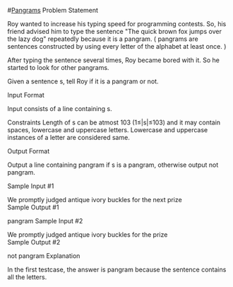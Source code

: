 #[Pangrams](https://www.hackerrank.com/challenges/pangrams/copy-from/10449446)
Problem Statement

Roy wanted to increase his typing speed for programming contests. So, his friend advised him to type the sentence "The quick brown fox jumps over the lazy dog" repeatedly because it is a pangram. ( pangrams are sentences constructed by using every letter of the alphabet at least once. )

After typing the sentence several times, Roy became bored with it. So he started to look for other pangrams.

Given a sentence s, tell Roy if it is a pangram or not.

Input Format

Input consists of a line containing s.

Constraints 
Length of s can be atmost 103 (1≤|s|≤103) and it may contain spaces, lowercase and uppercase letters. Lowercase and uppercase instances of a letter are considered same.

Output Format

Output a line containing pangram if s is a pangram, otherwise output not pangram.

Sample Input #1

We promptly judged antique ivory buckles for the next prize    
Sample Output #1

pangram
Sample Input #2

We promptly judged antique ivory buckles for the prize    
Sample Output #2

not pangram
Explanation

In the first testcase, the answer is pangram because the sentence contains all the letters.
